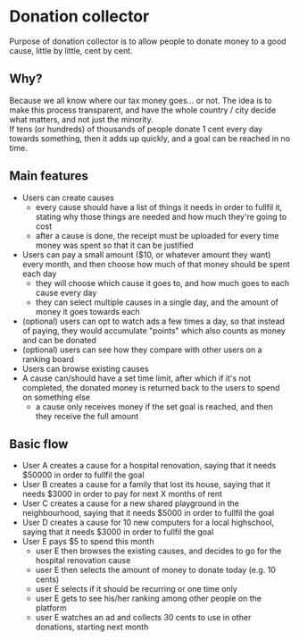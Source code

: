 

# Donation collector

Purpose of donation collector is to allow people to donate money to a good cause, little by little, cent by cent. 

## Why?
Because we all know where our tax money goes... or not. The idea is to make this process transparent, and have the whole country / city decide what matters, and not just the minority.  
If tens (or hundreds) of thousands of people donate 1 cent every day towards something, then it adds up quickly, and a goal can be reached in no time. 

## Main features
- Users can create causes
	- every cause should have a list of things it needs in order to fullfil it, stating why those things are needed and how much they're going to cost
	- after a cause is done, the receipt must be uploaded for every time money was spent so that it can be justified
- Users can pay a small amount ($10, or whatever amount they want) every month, and then choose how much of that money should be spent each day
	- they will choose which cause it goes to, and how much goes to each cause every day
	- they can select multiple causes in a single day, and the amount of money it goes towards each
- (optional) users can opt to watch ads a few times a day, so that instead of paying, they would accumulate "points" which also counts as money and can be donated 
- (optional) users can see how they compare with other users on a ranking board
- Users can browse existing causes
- A cause can/should have a set time limit, after which if it's not completed, the donated money is returned back to the users to spend on something else
	- a cause only receives money if the set goal is reached, and then they receive the full amount

## Basic flow
  - User A creates a cause for a hospital renovation, saying that it needs $50000 in order to fullfil the goal
  - User B creates a cause for a family that lost its house, saying that it needs $3000 in order to pay for next X months of rent
  - User C creates a cause for a new shared playground in the neighbourhood, saying that it needs $5000 in order to fullfil the goal
  - User D creates a cause for 10 new computers for a local highschool, saying that it needs $3000 in order to fullfil the goal
  - User E pays $5 to spend this month
	  - user E then browses the existing causes, and decides to go for the hospital renovation cause
	  - user E then selects the amount of money to donate today (e.g. 10 cents)
	  - user E selects if it should be recurring or one time only
	  - user E gets to see his/her ranking among other people on the platform
	  - user E watches an ad and collects 30 cents to use in other donations, starting next month
